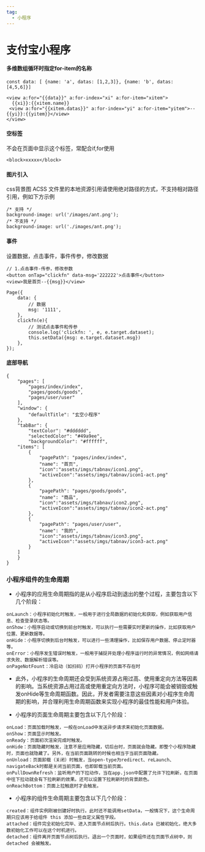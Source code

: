 ```yaml
---
tag:
  - 小程序
---
```


# 支付宝小程序

#### 多维数组循环时指定for-item的名称

```
const data: [ {name: 'a', datas: [1,2,3]}, {name: 'b', datas: [4,5,6]}]

<view a:for="{{data}}" a:for-index="xi" a:for-item="xitem">
  {{xi}}:{{xitem.name}}
 <view a:for="{{xitem.datas}}" a:for-index="yi" a:for-item="yitem">--{{yi}}:{{yitem}}</view>
</view>
```

#### 空标签

不会在页面中显示这个标签，常配合if,for使用

```
<block>xxxxx</block>
```

#### 图片引入

css背景图
ACSS 文件里的本地资源引用请使用绝对路径的方式，不支持相对路径引用，例如下方示例

```
/* 支持 */
background-image: url('/images/ant.png');
/* 不支持 */
background-image: url('./images/ant.png');
```

#### 事件

设置数据，点击事件，事件传参，修改数据

```
// 1.点击事件-传参，修改参数
<button onTap="clickfn" data-msg='222222'>点击事件</button>
<view>我是首页--{{msg}}</view>

Page({
    data: {
        // 数据
        msg: '1111',
    },
    clickfn(e){
        // 测试点击事件和传参
        console.log('clickfn: ', e, e.target.dataset);
        this.setData({msg: e.target.dataset.msg})
    },
});
```

#### 底部导航

```
{
    "pages": [
        "pages/index/index",
        "pages/goods/goods",
        "pages/user/user"
    ],
    "window": {
        "defaultTitle": "玄空小程序"
    },
    "tabBar": {
        "textColor": "#dddddd",
        "selectedColor": "#49a9ee",
        "backgroundColor": "#ffffff",
    "items": [
        {
            "pagePath": "pages/index/index",
            "name": "首页",
            "icon":"assets/imgs/tabnav/icon1.png",
            "activeIcon":"assets/imgs/tabnav/icon1-act.png"
        },
        {
            "pagePath": "pages/goods/goods",
            "name": "商品",
            "icon":"assets/imgs/tabnav/icon2.png",
            "activeIcon":"assets/imgs/tabnav/icon2-act.png"
        },
        {
            "pagePath": "pages/user/user",
            "name": "我的",
            "icon":"assets/imgs/tabnav/icon3.png",
            "activeIcon":"assets/imgs/tabnav/icon3-act.png"
        }
    ]
    }
}
```

### 小程序组件的生命周期

* 小程序的应用生命周期指的是从小程序启动到退出的整个过程，主要包含以下几个阶段：

```
onLaunch：小程序初始化时触发，一般用于进行全局数据的初始化和获取，例如获取用户信息、检查登录状态等。
onShow：小程序启动或切换到前台时触发，可以执行一些需要实时更新的操作，比如获取用户位置、更新数据等。
onHide：小程序切换到后台时触发，可以进行一些清理操作，比如保存用户数据、停止定时器等。
onError：小程序发生错误时触发，一般用于捕捉并处理小程序运行时的异常情况，例如网络请求失败、数据解析错误等。
onPageNotFount：冷启动（如扫码）打开小程序的页面不存在时
```

* 此外，小程序的生命周期还会受到系统资源占用过高、使用重定向方法等因素的影响。当系统资源占用过高或使用重定向方法时，小程序可能会被销毁或触发onHide等生命周期函数。因此，开发者需要注意这些因素对小程序生命周期的影响，并合理利用生命周期函数来实现小程序的最佳性能和用户体验。

* 小程序的页面生命周期主要包含以下几个阶段：

```
onLoad：页面加载时触发，一般在onLoad中发送异步请求来初始化页面数据。
onShow：页面显示时触发。
onReady：页面初次渲染完成时触发。
onHide：页面隐藏时触发，注意不是应用隐藏，切后台时，页面就会隐藏。即整个小程序隐藏时，页面也就隐藏了。另外，在当前页面跳转的时候也相当于当前页面隐藏。
onUnload：页面卸载（关闭）时触发，当open-type为redirect、reLaunch、navigateBack时都是关闭当前页面，也即卸载当前页面。
onPullDownRefresh：监听用户的下拉动作，当在app.json中配置了允许下拉刷新，在页面中往下拉动就会有下拉刷新的效果。还可以设置下拉刷新时的背景颜色。
onReachBottom：页面上拉触底时才会触发。
```

* 小程序的组件生命周期主要包含以下几个阶段：

```
created：组件实例刚被创建好时执行。此时还不能调用setData，一般情况下，这个生命周期只应该用于给组件 this 添加一些自定义属性字段。
attached：组件完全初始化完毕、进入页面节点树后执行。this.data 已被初始化，绝大多数初始化工作可以在这个时机进行。
detached：组件离开页面节点树后执行。退出一个页面时，如果组件还在页面节点树中，则 detached 会被触发。
```
